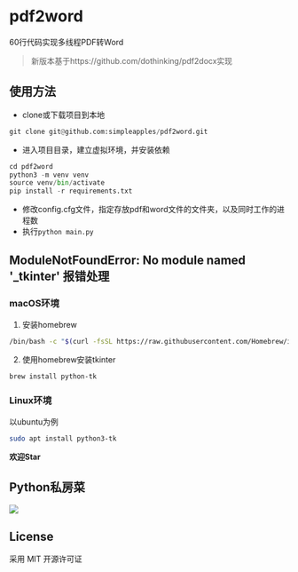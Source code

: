 # pdf2word

60行代码实现多线程PDF转Word

> 新版本基于https://github.com/dothinking/pdf2docx实现

## 使用方法

* clone或下载项目到本地
```python
git clone git@github.com:simpleapples/pdf2word.git
```

* 进入项目目录，建立虚拟环境，并安装依赖

```python
cd pdf2word
python3 -m venv venv
source venv/bin/activate
pip install -r requirements.txt
```

* 修改config.cfg文件，指定存放pdf和word文件的文件夹，以及同时工作的进程数
* 执行```python main.py```

## ModuleNotFoundError: No module named '_tkinter' 报错处理

### macOS环境

1. 安装homebrew
```bash
/bin/bash -c "$(curl -fsSL https://raw.githubusercontent.com/Homebrew/install/HEAD/install.sh)"
```

2. 使用homebrew安装tkinter
```bash
brew install python-tk
```

### Linux环境

以ubuntu为例

```bash
sudo apt install python3-tk
```

**欢迎Star**

## Python私房菜

![](http://ww1.sinaimg.cn/large/6ae0adaely1foxc0cfkjsj2076076aac.jpg)

## License

采用 MIT 开源许可证
